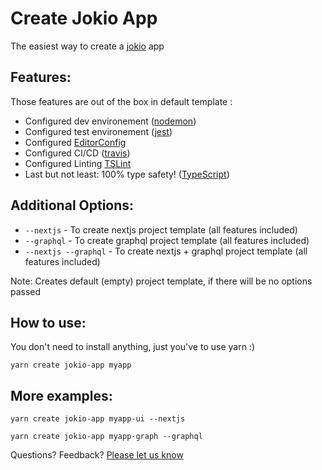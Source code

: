 # Create Jokio App
The easiest way to create a [jokio](https://github.com/jokio/jokio) app

## Features:
Those features are out of the box in default template :
* Configured dev environement ([nodemon](https://github.com/remy/nodemon))
* Configured test environement ([jest](https://github.com/facebook/jest))
* Configured [EditorConfig](https://github.com/editorconfig/editorconfig)
* Configured CI/CD ([travis](http://travis-ci.org))
* Configured Linting [TSLint](https://github.com/palantir/tslint)
* Last but not least: 100% type safety! ([TypeScript](https://github.com/Microsoft/TypeScript))


## Additional Options:
* `--nextjs` - To create nextjs project template (all features included)
* `--graphql` - To create graphql project template (all features included)
* `--nextjs --graphql` - To create nextjs + graphql project template (all features included)

Note: Creates default (empty) project template, if there will be no options passed


## How to use:
You don't need to install anything, just you've to use yarn :)
```
yarn create jokio-app myapp
```

## More examples:
```
yarn create jokio-app myapp-ui --nextjs
```
```
yarn create jokio-app myapp-graph --graphql
```


Questions? Feedback? [Please let us know](https://github.com/segmentio/create-next-app/issues/new)
